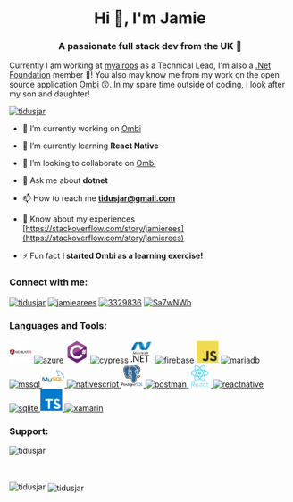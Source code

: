 <h1 align="center">Hi 👋, I'm Jamie</h1>
<h3 align="center">A passionate full stack dev from the UK 🚀</h3>

<p>Currently I am working at <a href="https://myairops.com/">myairops</a> as a Technical Lead, I'm also a <a href="https://dotnetfoundation.org/">.Net Foundation</a> member 🎉! You also may know me from my work on the open source application <a href="https://ombi.io">Ombi</a> 😲. In my spare time outside of coding, I look after my son and daughter!
</p>

<p align="left"> <a href="https://twitter.com/tidusjar" target="blank"><img src="https://img.shields.io/twitter/follow/tidusjar?logo=twitter&style=for-the-badge" alt="tidusjar" /></a> </p>

- 🔭 I’m currently working on [Ombi](https://github.com/ombi-app/ombi)

- 🌱 I’m currently learning **React Native**

- 👯 I’m looking to collaborate on [Ombi](https://github.com/ombi-app/ombi)

- 💬 Ask me about **dotnet**

- 📫 How to reach me **tidusjar@gmail.com**

- 📄 Know about my experiences [https://stackoverflow.com/story/jamierees](https://stackoverflow.com/story/jamierees)

- ⚡ Fun fact **I started Ombi as a learning exercise!**

<h3 align="left">Connect with me:</h3>
<p align="left">
<a href="https://twitter.com/tidusjar" target="blank"><img align="center" src="https://raw.githubusercontent.com/rahuldkjain/github-profile-readme-generator/master/src/images/icons/Social/twitter.svg" alt="tidusjar" height="30" width="40" /></a>
<a href="https://linkedin.com/in/jamiearees" target="blank"><img align="center" src="https://raw.githubusercontent.com/rahuldkjain/github-profile-readme-generator/master/src/images/icons/Social/linked-in-alt.svg" alt="jamiearees" height="30" width="40" /></a>
<a href="https://stackoverflow.com/users/3329836" target="blank"><img align="center" src="https://raw.githubusercontent.com/rahuldkjain/github-profile-readme-generator/master/src/images/icons/Social/stack-overflow.svg" alt="3329836" height="30" width="40" /></a>
<a href="https://discord.gg/Sa7wNWb" target="blank"><img align="center" src="https://raw.githubusercontent.com/rahuldkjain/github-profile-readme-generator/master/src/images/icons/Social/discord.svg" alt="Sa7wNWb" height="30" width="40" /></a>
</p>

<h3 align="left">Languages and Tools:</h3>
<p align="left"> <a href="https://angular.io" target="_blank"> <img src="https://raw.githubusercontent.com/devicons/devicon/master/icons/angularjs/angularjs-original-wordmark.svg" alt="angularjs" width="40" height="40"/> </a> <a href="https://azure.microsoft.com/en-in/" target="_blank"> <img src="https://www.vectorlogo.zone/logos/microsoft_azure/microsoft_azure-icon.svg" alt="azure" width="40" height="40"/> </a> <a href="https://www.w3schools.com/cs/" target="_blank"> <img src="https://raw.githubusercontent.com/devicons/devicon/master/icons/csharp/csharp-original.svg" alt="csharp" width="40" height="40"/> </a> <a href="https://www.cypress.io" target="_blank"> <img src="https://raw.githubusercontent.com/simple-icons/simple-icons/6e46ec1fc23b60c8fd0d2f2ff46db82e16dbd75f/icons/cypress.svg" alt="cypress" width="40" height="40"/> </a> <a href="https://dotnet.microsoft.com/" target="_blank"> <img src="https://raw.githubusercontent.com/devicons/devicon/master/icons/dot-net/dot-net-original-wordmark.svg" alt="dotnet" width="40" height="40"/> </a> <a href="https://firebase.google.com/" target="_blank"> <img src="https://www.vectorlogo.zone/logos/firebase/firebase-icon.svg" alt="firebase" width="40" height="40"/> </a> <a href="https://developer.mozilla.org/en-US/docs/Web/JavaScript" target="_blank"> <img src="https://raw.githubusercontent.com/devicons/devicon/master/icons/javascript/javascript-original.svg" alt="javascript" width="40" height="40"/> </a> <a href="https://mariadb.org/" target="_blank"> <img src="https://www.vectorlogo.zone/logos/mariadb/mariadb-icon.svg" alt="mariadb" width="40" height="40"/> </a> <a href="https://www.microsoft.com/en-us/sql-server" target="_blank"> <img src="https://cdn.worldvectorlogo.com/logos/microsoft-sql-server.svg" alt="mssql" width="40" height="40"/> </a> <a href="https://www.mysql.com/" target="_blank"> <img src="https://raw.githubusercontent.com/devicons/devicon/master/icons/mysql/mysql-original-wordmark.svg" alt="mysql" width="40" height="40"/> </a> <a href="https://nativescript.org/" target="_blank"> <img src="https://raw.githubusercontent.com/detain/svg-logos/780f25886640cef088af994181646db2f6b1a3f8/svg/nativescript.svg" alt="nativescript" width="40" height="40"/> </a> <a href="https://www.postgresql.org" target="_blank"> <img src="https://raw.githubusercontent.com/devicons/devicon/master/icons/postgresql/postgresql-original-wordmark.svg" alt="postgresql" width="40" height="40"/> </a> <a href="https://postman.com" target="_blank"> <img src="https://www.vectorlogo.zone/logos/getpostman/getpostman-icon.svg" alt="postman" width="40" height="40"/> </a> <a href="https://reactjs.org/" target="_blank"> <img src="https://raw.githubusercontent.com/devicons/devicon/master/icons/react/react-original-wordmark.svg" alt="react" width="40" height="40"/> </a> <a href="https://reactnative.dev/" target="_blank"> <img src="https://reactnative.dev/img/header_logo.svg" alt="reactnative" width="40" height="40"/> </a> <a href="https://www.sqlite.org/" target="_blank"> <img src="https://www.vectorlogo.zone/logos/sqlite/sqlite-icon.svg" alt="sqlite" width="40" height="40"/> </a> <a href="https://www.typescriptlang.org/" target="_blank"> <img src="https://raw.githubusercontent.com/devicons/devicon/master/icons/typescript/typescript-original.svg" alt="typescript" width="40" height="40"/> </a> <a href="https://dotnet.microsoft.com/apps/xamarin" target="_blank"> <img src="https://raw.githubusercontent.com/detain/svg-logos/780f25886640cef088af994181646db2f6b1a3f8/svg/xamarin.svg" alt="xamarin" width="40" height="40"/> </a> </p>

<h3 align="left">Support:</h3>
<p><a href="https://www.buymeacoffee.com/tidusjar"> <img align="left" src="https://cdn.buymeacoffee.com/buttons/v2/default-yellow.png" height="50" width="210" alt="tidusjar" /></a></p><br><br><br>


<p><img align="left" src="https://github-readme-stats.vercel.app/api/top-langs?username=tidusjar&show_icons=true&theme=dark&locale=en&layout=compact" alt="tidusjar" /></p>

<p>&nbsp;<img align="center" src="https://github-readme-stats.vercel.app/api?username=tidusjar&show_icons=true&theme=dark&locale=en" alt="tidusjar" /></p>
